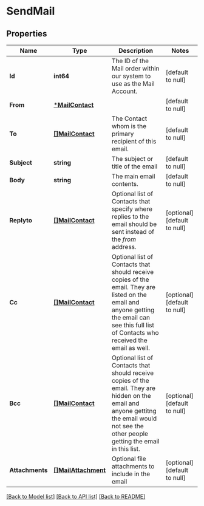 # SendMail

## Properties
Name | Type | Description | Notes
------------ | ------------- | ------------- | -------------
**Id** | **int64** | The ID of the Mail order within our system to use as the Mail Account. | [default to null]
**From** | [***MailContact**](MailContact.md) |  | [default to null]
**To** | [**[]MailContact**](MailContact.md) | The Contact whom is the primary recipient of this email. | [default to null]
**Subject** | **string** | The subject or title of the email | [default to null]
**Body** | **string** | The main email contents. | [default to null]
**Replyto** | [**[]MailContact**](MailContact.md) | Optional list of Contacts that specify where replies to the email should be sent instead of the _from_ address. | [optional] [default to null]
**Cc** | [**[]MailContact**](MailContact.md) | Optional list of Contacts that should receive copies of the email.  They are listed on the email and anyone getting the email can see this full list of Contacts who received the email as well. | [optional] [default to null]
**Bcc** | [**[]MailContact**](MailContact.md) | Optional list of Contacts that should receive copies of the email.  They are hidden on the email and anyone gettitng the email would not see the other people getting the email in this list. | [optional] [default to null]
**Attachments** | [**[]MailAttachment**](MailAttachment.md) | Optional file attachments to include in the email | [optional] [default to null]

[[Back to Model list]](../README.md#documentation-for-models) [[Back to API list]](../README.md#documentation-for-api-endpoints) [[Back to README]](../README.md)

